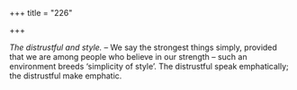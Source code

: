 +++
title = "226"

+++

*The distrustful and style.* – We say the strongest things simply, provided that we are among people who believe in our strength – such an environment breeds ‘simplicity of style’. The distrustful speak emphatically; the distrustful make emphatic.


